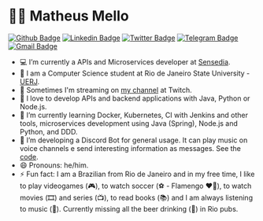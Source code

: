 # :man_technologist: Matheus Mello

[![Github Badge](https://img.shields.io/badge/-Github-000?style=flat-square&logo=Github&logoColor=white&link=https://github.com/mellomaths)](https://github.com/mellomaths)
[![Linkedin Badge](https://img.shields.io/badge/-LinkedIn-blue?style=flat-square&logo=Linkedin&logoColor=white&link=https://www.linkedin.com/in/mellomaths/)](https://www.linkedin.com/in/mellomaths/)
[![Twitter Badge](https://img.shields.io/badge/-Twitter-1ca0f1?style=flat-square&labelColor=1ca0f1&logo=twitter&logoColor=white&link=https://twitter.com/mellomaths)](https://twitter.com/mellomaths)
[![Telegram Badge](https://img.shields.io/badge/-Telegram-1ca0f1?style=flat-square&labelColor=1ca0f1&logo=telegram&logoColor=white&link=https://t.me/mellomaths)](https://t.me/mellomaths)
[![Gmail Badge](https://img.shields.io/badge/-Gmail-c14438?style=flat-square&logo=Gmail&logoColor=white&link=mailto:mellomaths@gmail.com)](mailto:mellomaths@gmail.com)

- 💻 I’m currently a APIs and Microservices developer at [Sensedia](https://sensedia.com/).
- 📜 I am a Computer Science student at Rio de Janeiro State University - [UERJ](https://www.uerj.br/).
- 🔭 Sometimes I'm streaming on [my channel](https://www.twitch.tv/mellomathsz) at Twitch.
- 🎯 I love to develop APIs and backend applications with Java, Python or Node.js.
- 🌱 I’m currently learning Docker, Kubernetes, CI with Jenkins and other tools, microservices development using Java (Spring), Node.js and Python, and DDD.
- 🤔 I’m developing a Discord Bot for general usage. It can play music on voice channels e send interesting information as messages. See the [code](https://github.com/elis-platform).
- 😄 Pronouns: he/him.
- ⚡ Fun fact: I am a Brazilian from Rio de Janeiro and in my free time, I like to play videogames (🎮), to watch soccer (⚽️ - Flamengo ❤🖤), to watch movies (🎞️) and series (📺), to read books (📚) and I am always listening to music (🎵). Currently missing all the beer drinking (🍺) in Rio pubs.
